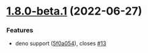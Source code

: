# [1.8.0-beta.1](https://github.com/mob-sakai/unity-changeset/compare/v1.7.0...v1.8.0-beta.1) (2022-06-27)


### Features

* deno support ([5f0a054](https://github.com/mob-sakai/unity-changeset/commit/5f0a0544d3c302ff9162189dea8aaf9c759a2b3d)), closes [#13](https://github.com/mob-sakai/unity-changeset/issues/13)
